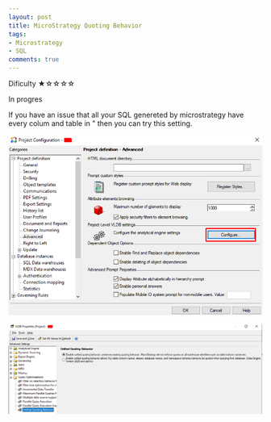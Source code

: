 ```yaml
---
layout: post
title: MicroStrategy Quoting Behavior
tags:
- Microstrategy
- SQL
comments: true
---
```

Dificulty ★☆☆☆☆

In progres

If you have an issue that all your SQL genereted by microstrategy have every colum and table in " then you can try this setting.

![Cube](/img/20240704_0019/Project_VLDB.png)<br />

![Cube](/img/20240704_0019/Quoting.png)<br />
